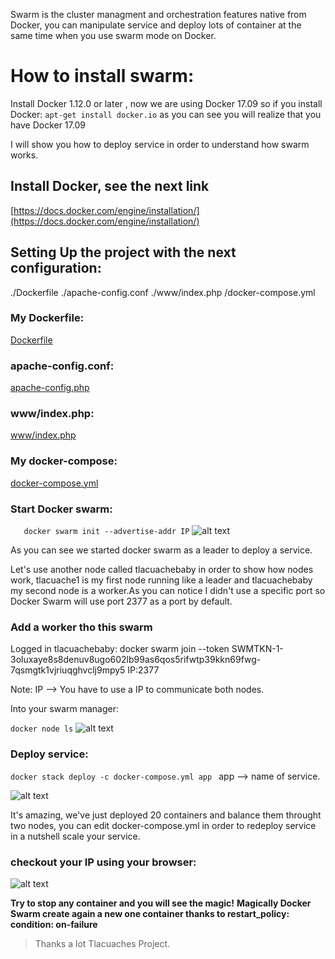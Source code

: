 Swarm is the cluster managment and orchestration features native from Docker, you can manipulate service and deploy lots of container at the same time when you use swarm mode on Docker.  

#  How to install swarm:

Install Docker 1.12.0 or later , now we are using Docker 17.09 so if you install Docker: `apt-get install docker.io` as you can see you will realize that you have Docker 17.09
 
I will show you how to deploy service in order to understand how swarm works. 

## Install Docker, see the next link 
[https://docs.docker.com/engine/installation/](https://docs.docker.com/engine/installation/)


## Setting Up the project with the next configuration:
./Dockerfile
./apache-config.conf
./www/index.php
/docker-compose.yml
### My Dockerfile:

[Dockerfile](https://github.com/Tlacuaches/tlacuaches/blob/master/Dockerfiles/apachephp/Dockerfile "Ismael's Dockerfile")

### apache-config.conf:

[apache-config.php](https://github.com/Tlacuaches/tlacuaches/blob/master/Dockerfiles/apachephp/apache-config.conf "Ismael's apacheconfig")

### www/index.php:

[www/index.php](https://github.com/Tlacuaches/tlacuaches/blob/master/Dockerfiles/apachephp/www/index.php "Ismael's index.php")

### My docker-compose:

[docker-compose.yml](https://github.com/Tlacuaches/tlacuaches/blob/master/Dockerfiles/apachephp/docker-compose.yml "Ismael's docker-compose.yml")

### Start Docker swarm: 
`    docker swarm init --advertise-addr IP
`
![alt text](https://farm5.staticflickr.com/4502/37643740841_138bce687e_b.jpg "docker swarm init")

As you can see we started docker swarm as a leader to deploy a service.

Let's use another node called tlacuachebaby in order to show how nodes work, tlacuache1 is my first node running like a leader and tlacuachebaby my second node is a worker.As you can notice I didn't use a specific port so Docker Swarm will use port 2377 as a port by default. 

### Add a worker tho this swarm 

Logged in tlacuachebaby:
docker swarm join --token SWMTKN-1-3oluxaye8s8denuv8ugo602lb99as6qos5rifwtp39kkn69fwg-7qsmgtk1vjriuqghvclj9mpy5 IP:2377

Note: IP --> You have to use a IP  to communicate both nodes. 

Into your swarm manager:

`
docker node ls
`
![alt text](https://farm5.staticflickr.com/4478/37659051851_9cf5646a67_b.jpg "docker node ls")


### Deploy service:
`docker stack deploy -c docker-compose.yml app
`
app --> name of service.

![alt text](https://farm5.staticflickr.com/4460/37659259391_784441449b_b.jpg "docker swarm")

It's amazing, we've  just deployed 20 containers and balance them throught two nodes, you can edit docker-compose.yml in order to redeploy service in a nutshell scale your service. 

### checkout your IP using your browser:

![alt text](https://farm5.staticflickr.com/4480/37609660866_f634fd8663_b.jpg "docker swarm")
 
**Try to stop any container and you will see the magic!**
**Magically Docker Swarm create again a new one container thanks to restart_policy: condition: on-failure**


> Thanks a lot Tlacuaches Project.
